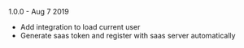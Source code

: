 1.0.0 - Aug 7 2019

 - Add integration to load current user
 - Generate saas token and register with saas server automatically
